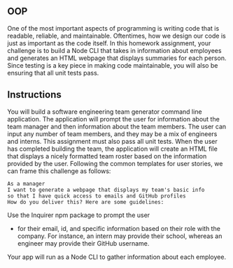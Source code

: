 ## OOP
One of the most important aspects of programming is writing code that is readable, reliable, and maintainable. Oftentimes, how we design our code is just as important as the code itself. In this homework assignment, your challenge is to build a Node CLI that takes in information about employees and generates an HTML webpage that displays summaries for each person. Since testing is a key piece in making code maintainable, you will also be ensuring that all unit tests pass.

## Instructions
You will build a software engineering team generator command line application. The application will prompt the user for information about the team manager and then information about the team members. The user can input any number of team members, and they may be a mix of engineers and interns. This assignment must also pass all unit tests. When the user has completed building the team, the application will create an HTML file that displays a nicely formatted team roster based on the information provided by the user. Following the common templates for user stories, we can frame this challenge as follows:

```
As a manager
I want to generate a webpage that displays my team's basic info
so that I have quick access to emails and GitHub profiles
How do you deliver this? Here are some guidelines:
```

Use the Inquirer npm package to prompt the user
- for their email, id, and specific information based 
on their role with the company. For instance, an intern may provide their school,
whereas an engineer may provide their GitHub username.

Your app will run as a Node CLI to gather information about each employee.

